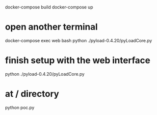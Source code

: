 docker-compose build
docker-compose up

# open another terminal
docker-compose exec web bash
python ./pyload-0.4.20/pyLoadCore.py
# finish setup with the web interface
python ./pyload-0.4.20/pyLoadCore.py

# at / directory
python poc.py